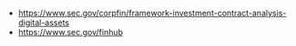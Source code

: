 - https://www.sec.gov/corpfin/framework-investment-contract-analysis-digital-assets
- https://www.sec.gov/finhub
